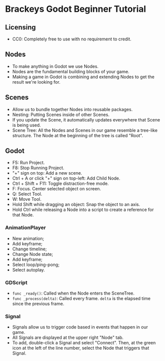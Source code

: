 # Brackeys Godot Beginner Tutorial

## Licensing

- CC0: Completely free to use with no requirement to credit.

## Nodes

- To make anything in Godot we use Nodes.
- Nodes are the fundamental building blocks of your game.
- Making a game in Godot is combining and extending Nodes to get the result we're looking for. 

## Scenes

- Allow us to bundle together Nodes into reusable packages.
- Nesting: Putting Scenes inside of other Scenes.
- If you update the Scene, it automatically updates everywhere that Scene is being used.
- Scene Tree: All the Nodes and Scenes in our game resemble a tree-like structure. The Node at the beginning of the tree is called "Root".

## Godot

- F5: Run Project.
- F8: Stop Running Project.
- "+" sign on top: Add a new scene.
- Ctrl + A or click "+" sign on top-left: Add Child Node.
- Ctrl + Shift + F11: Toggle distraction-free mode.
- F: Focus. Center selected object on screen.
- Q: Select Tool.
- W: Move Tool.
- Hold Shift while dragging an object: Snap the object to an axis.
- Hold Ctrl while releasing a Node into a script to create a reference for that Node.

### AnimationPlayer

- New animation;
- Add keyframe;
- Change timeline;
- Change Node state;
- Add keyframe;
- Select loop/ping-pong;
- Select autoplay.

### GDScript

- `func _ready()`: Called when the Node enters the SceneTree.
- `func _process(delta)`: Called every frame. `delta` is the elapsed time since the previous frame.

### Signal

- Signals allow us to trigger code based in events that happen in our game.
- All Signals are displayed at the upper right "Node" tab.
- To add, double-click a Signal and select "Connect". Then, at the green icon at the left of the line number, select the Node that triggers that Signal.
